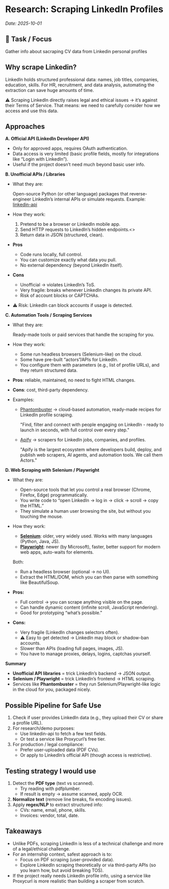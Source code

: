 # Research: Scraping LinkedIn Profiles

_Date: 2025-10-01_   

## 📝 Task / Focus
Gather info about sacraping CV data from Linkedin personal profiles

## Why scrape Linkedin?

LinkedIn holds structured professional data: names, job titles, companies, education, skills.
For HR, recruitment, and data analysis, automating the extraction can save huge amounts of time.

⚠️ Scraping LinkedIn directly raises legal and ethical issues → it’s against their Terms of Service.
That means: we need to carefully consider how we access and use this data.

## Approaches
**A. Official API (LinkedIn Developer API)**
- Only for approved apps, requires OAuth authentication.
- Data access is very limited (basic profile fields, mostly for integrations like “Login with LinkedIn”).
- Useful if the project doesn’t need much beyond basic user info.

**B. Unofficial APIs / Libraries**

- What they are:

    Open-source Python (or other language) packages that reverse-engineer LinkedIn’s internal APIs or simulate requests.
Example: [linkedin-api](https://pypi.org/project/linkedin-api/) 
- How they work:
    1. Pretend to be a browser or LinkedIn mobile app.
    2. Send HTTP requests to LinkedIn’s hidden endpoints.<>
    3. Return data in JSON (structured, clean).
- **Pros**
    - Code runs locally, full control.
    - You can customize exactly what data you pull.
    - No external dependency (beyond LinkedIn itself).
- **Cons**
    - Unofficial → violates LinkedIn’s ToS.
    - Very fragile: breaks whenever LinkedIn changes its private API.
    - Risk of account blocks or CAPTCHAs.

- ⚠️ Risk: LinkedIn can block accounts if usage is detected.

**C. Automation Tools / Scraping Services**

- What they are:

    Ready-made tools or paid services that handle the scraping for you.

- How they work:
    - Some run headless browsers (Selenium-like) on the cloud.
    - Some have pre-built “actors”/APIs for LinkedIn.
    - You configure them with parameters (e.g., list of profile URLs), and they return structured data.

- **Pros**: reliable, maintained, no need to fight HTML changes.
- **Cons**: cost, third-party dependency.

- Examples:

    - [Phantombuster](https://phantombuster.com/phantombuster?category=linkedin) → cloud-based automation, ready-made recipes for LinkedIn profile scraping.

        "Find, filter and connect with people engaging on LinkedIn - ready to launch in seconds, with full control over every step."
    - [Apify](https://docs.apify.com/) → scrapers for LinkedIn jobs, companies, and profiles.

        "Apify is the largest ecosystem where developers build, deploy, and publish web
scrapers, AI agents, and automation tools. We call them Actors."

**D. Web Scraping with Selenium / Playwright**

- What they are:
    - Open-source tools that let you control a real browser (Chrome, Firefox, Edge) programmatically.
    - You write code to “open LinkedIn → log in → click → scroll → copy the HTML.”
    - They simulate a human user browsing the site, but without you touching the mouse.

- How they work:
    - **[Selenium](https://www.selenium.dev/documentation/)**: older, very widely used. Works with many languages (Python, Java, JS).
    - **[Playwright](https://playwright.dev/docs/intro)**: newer (by Microsoft), faster, better support for modern web apps, auto-waits for elements.

    Both:
    - Run a headless browser (optional → no UI).
    - Extract the HTML/DOM, which you can then parse with something like BeautifulSoup.


- **Pros:**
    - Full control → you can scrape anything visible on the page.
    - Can handle dynamic content (infinite scroll, JavaScript rendering).
    - Good for prototyping “what’s possible.”

- **Cons:**
    - Very fragile (LinkedIn changes selectors often).
    - ⚠️ Easy to get detected → LinkedIn may block or shadow-ban accounts.
    - Slower than APIs (loading full pages, images, JS).
    - You have to manage proxies, delays, logins, captchas yourself.

**Summary**
- **Unofficial API libraries** = trick LinkedIn’s backend → JSON output.
- **Selenium / Playwright** = trick LinkedIn’s frontend → HTML scraping.
- Services like **Phantombuster** = they run Selenium/Playwright-like logic in the cloud for you, packaged nicely.

## Possible Pipeline for Safe Use
1.	Check if user provides LinkedIn data (e.g., they upload their CV or share a profile URL).
2.	For research/demo purposes:
    - Use linkedin-api to fetch a few test fields.
    - Or test a service like Proxycurl’s free tier.
3.	For production / legal compliance:
    - Prefer user-uploaded data (PDF CVs).
    - Or apply to LinkedIn’s official API (though access is restrictive).

## Testing strategy I would use
1. Detect the **PDF type** (text vs scanned).
    - Try reading with pdfplumber.
    - If result is empty → assume scanned, apply OCR.
2. **Normalize text** (remove line breaks, fix encoding issues).
3. Apply **regex/NLP** to extract structured info:
    - CVs: name, email, phone, skills.
    - Invoices: vendor, total, date.

## Takeaways
- Unlike PDFs, scraping LinkedIn is less of a technical challenge and more of a legal/ethical challenge.
- For an internship context, safest approach is to:
    - Focus on PDF scraping (user-provided data).
    - Explore LinkedIn scraping theoretically or via third-party APIs (so you learn how, but avoid breaking TOS).
- If the project really needs LinkedIn profile info, using a service like Proxycurl is more realistic than building a scraper from scratch.
